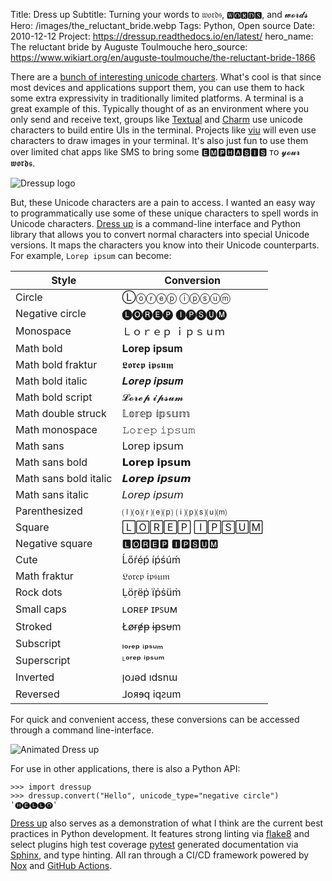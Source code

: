 Title: Dress up
Subtitle: Turning your words to 𝔴𝔬𝔯𝔡𝔰, 🆆🅾🆁🅳🆂, and 𝔀𝓸𝓻𝓭𝓼
Hero: /images/the_reluctant_bride.webp
Tags: Python, Open source
Date: 2010-12-12
Project: https://dressup.readthedocs.io/en/latest/
hero_name: The reluctant bride by Auguste Toulmouche
hero_source: https://www.wikiart.org/en/auguste-toulmouche/the-reluctant-bride-1866

There are a [bunch of interesting unicode charters](https://home.unicode.org/).
What's cool is that since most devices and applications support them,
you can use them to hack some extra expressivity in traditionally limited platforms.
A terminal is a great example of this.
Typically thought of as an environment where you only send and receive text,
groups like [Textual](https://www.textualize.io/)
and [Charm](https://charm.sh/) use unicode characters to build entire UIs in the terminal.
Projects like [viu](https://github.com/atanunq/viu) will even use characters
to draw images in your terminal.
It's also just fun to use them over limited chat apps like SMS
to bring some 🅴🅼🅿🅷🅰🆂🅸🆂 ᴛᴏ 𝔂𝓸𝓾𝓻 𝖜𝖔𝖗𝖉𝖘.

![Dressup logo]({static}/images/dressup_logo.webp)

But, these Unicode characters are a pain to access.
I wanted an easy way to programmatically use some of these unique characters to spell words in Unicode characters.
[Dress up] is a command-line interface and Python library
that allows you to convert normal characters into special Unicode versions.
It maps the characters you know into their Unicode counterparts.
For example, `Lorep ipsum` can become:

| Style                 | Conversion            |
| --------------------- | --------------------- |
| Circle                | Ⓛⓞⓡⓔⓟ ⓘⓟⓢⓤⓜ           |
| Negative circle       | 🅛🅞🅡🅔🅟 🅘🅟🅢🅤🅜           |
| Monospace             | Ｌｏｒｅｐ ｉｐｓｕｍ |
| Math bold             | 𝐋𝐨𝐫𝐞𝐩 𝐢𝐩𝐬𝐮𝐦           |
| Math bold fraktur     | 𝕷𝖔𝖗𝖊𝖕 𝖎𝖕𝖘𝖚𝖒           |
| Math bold italic      | 𝑳𝒐𝒓𝒆𝒑 𝒊𝒑𝒔𝒖𝒎           |
| Math bold script      | 𝓛𝓸𝓻𝓮𝓹 𝓲𝓹𝓼𝓾𝓶           |
| Math double struck    | 𝕃𝕠𝕣𝕖𝕡 𝕚𝕡𝕤𝕦𝕞           |
| Math monospace        | 𝙻𝚘𝚛𝚎𝚙 𝚒𝚙𝚜𝚞𝚖           |
| Math sans             | 𝖫𝗈𝗋𝖾𝗉 𝗂𝗉𝗌𝗎𝗆           |
| Math sans bold        | 𝗟𝗼𝗿𝗲𝗽 𝗶𝗽𝘀𝘂𝗺           |
| Math sans bold italic | 𝙇𝙤𝙧𝙚𝙥 𝙞𝙥𝙨𝙪𝙢           |
| Math sans italic      | 𝘓𝘰𝘳𝘦𝘱 𝘪𝘱𝘴𝘶𝘮           |
| Parenthesized         | ⒧⒪⒭⒠⒫ ⒤⒫⒮⒰⒨           |
| Square                | 🄻🄾🅁🄴🄿 🄸🄿🅂🅄🄼           |
| Negative square       | 🅻🅾🆁🅴🅿 🅸🅿🆂🆄🅼           |
| Cute                  | Ĺőŕéṕ íṕśúḿ           |
| Math fraktur          | 𝔏𝔬𝔯𝔢𝔭 𝔦𝔭𝔰𝔲𝔪           |
| Rock dots             | Ḷöṛëṗ ïṗṡüṁ           |
| Small caps            | ʟᴏʀᴇᴩ ɪᴩꜱᴜᴍ           |
| Stroked               | Łøɍɇᵽ ɨᵽsᵾm           |
| Subscript             | ₗₒᵣₑₚ ᵢₚₛᵤₘ           |
| Superscript           | ᴸᵒʳᵉᵖ ⁱᵖˢᵘᵐ           |
| Inverted              | ןoɹǝd ıdsnɯ           |
| Reversed              | ⅃oᴙɘq iqꙅum           |

For quick and convenient access,
these conversions can be accessed through a command line-interface.

![Animated Dress up]({static}/images/dressup_cli.svg)

For use in other applications,
there is also a Python API:

```pycon
>>> import dressup
>>> dressup.convert("Hello", unicode_type="negative circle")
'🅗🅔🅛🅛🅞'
```

[Dress up] also serves as a demonstration of what I think are the
current best practices in Python development.
It features strong linting via
[flake8](https://github.com/paw-lu/dressup/actions/workflows/pre-commit.yml) and select plugins
high test coverage [pytest](https://github.com/paw-lu/dressup/actions/workflows/tests.yml)
generated documentation via [Sphinx](https://dressup.readthedocs.io/en/latest/),
and type hinting.
All ran through a CI/CD framework powered by [Nox](https://github.com/theacodes/nox)
and [GitHub Actions](https://github.com/paw-lu/dressup/actions).

[dress up]: https://dressup.readthedocs.io/en/latest/
